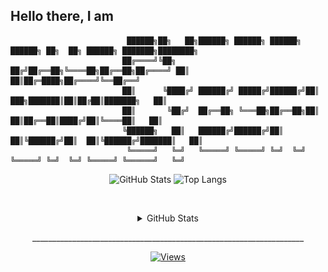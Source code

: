 ## Hello there, I am 

```                                                                                            
                          ██████╗██╗   ██╗██████╗ ██████╗ ██████╗  ██████╗ ██╗  ██╗ ██████╗ ███████╗████████╗
                         ██╔════╝╚██╗ ██╔╝██╔══██╗╚════██╗██╔══██╗██╔════╝ ██║  ██║██╔═████╗██╔════╝╚══██╔══╝
                         ██║      ╚████╔╝ ██████╔╝ █████╔╝██████╔╝██║  ███╗███████║██║██╔██║███████╗   ██║   
                         ██║       ╚██╔╝  ██╔══██╗ ╚═══██╗██╔══██╗██║   ██║██╔══██║████╔╝██║╚════██║   ██║   
                         ╚██████╗   ██║   ██████╔╝██████╔╝██║  ██║╚██████╔╝██║  ██║╚██████╔╝███████║   ██║   
                          ╚═════╝   ╚═╝   ╚═════╝ ╚═════╝ ╚═╝  ╚═╝ ╚═════╝ ╚═╝  ╚═╝ ╚═════╝ ╚══════╝   ╚═╝                  
```                                                                                                  

<p align="center">
    <img alt="GitHub Stats" height="165px" src="https://github-readme-stats-ichbinleoons-projects.vercel.app/api?username=cyb3rgh05t&count_private=true&show_icons=true&theme=dark&hide_border=true&hide_title=true&include_all_commits=true">
    <img alt="Top Langs" height="165px" src="https://github-readme-stats-ichbinleoons-projects.vercel.app/api/top-langs?username=cyb3rgh05t&layout=compact&hide_border=true&theme=dark">
</p>

</br>
<p align="center">
<details align="center">
 <summary>GitHub Stats</summary>
<p align="center">
<a href="https://github.com/cyb3rgh05t" width="100%">
    <img alt="GitHub Stats Big" src="./github-metrics.svg">
</a>
</p>
</details>
</p>
<p align="center">____________________________________________________________________</p>
<p align="center">
  <a href="https://github.com/cyb3rgh05t">
    <img alt="Views" src="https://komarev.com/ghpvc/?username=cyb3rgh05t&label=PROFILE+VIEWS&color=blueviolet">
  </a>
</p>
